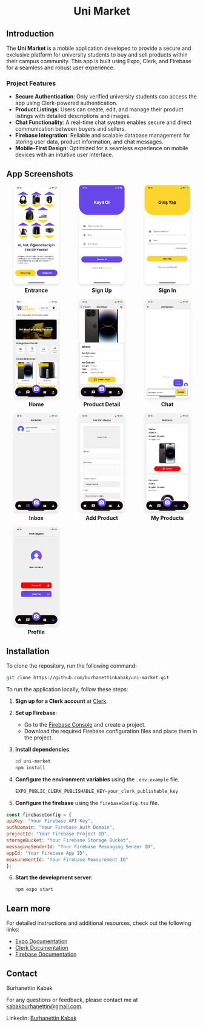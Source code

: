 
<div align="center">

  <h1>
    Uni Market
  </h1>
  
</div>

## Introduction

The **Uni Market** is a mobile application developed to provide a secure and exclusive platform for university students to buy and sell products within their campus community. This app is built using Expo, Clerk, and Firebase for a seamless and robust user experience.

### Project Features

- **Secure Authentication**: Only verified university students can access the app using Clerk-powered authentication.
- **Product Listings**: Users can create, edit, and manage their product listings with detailed descriptions and images.
- **Chat Functionality**: A real-time chat system enables secure and direct communication between buyers and sellers.
- **Firebase Integration**: Reliable and scalable database management for storing user data, product information, and chat messages.
- **Mobile-First Design**: Optimized for a seamless experience on mobile devices with an intuitive user interface.

## App Screenshots
<style>
  .gallery {
    display: grid;
    grid-template-columns: repeat(auto-fit, minmax(120px, 1fr));
    gap: 15px;
    max-width: 600px;
    margin: auto;
    text-align: center;
  }
  .gallery-item img {
    width: 100%;
    max-width: 120px;
    border-radius: 8px;
    box-shadow: 0px 4px 6px rgba(0, 0, 0, 0.1);
  }
  .gallery-item b {
    display: block;
    margin-top: 5px;
    font-size: 14px;
  }
</style>

<div class="gallery">
  <div class="gallery-item">
    <img src="./assets/screenshots/entrance.png" alt="Entrance">
    <b>Entrance</b>
  </div>
  <div class="gallery-item">
    <img src="./assets/screenshots/signup.png" alt="Sign Up">
    <b>Sign Up</b>
  </div>
  <div class="gallery-item">
    <img src="./assets/screenshots/signin.png" alt="Sign In">
    <b>Sign In</b>
  </div>
  <div class="gallery-item">
    <img src="./assets/screenshots/home.png" alt="Home">
    <b>Home</b>
  </div>
  <div class="gallery-item">
    <img src="./assets/screenshots/productdetail.png" alt="Product Detail">
    <b>Product Detail</b>
  </div>
  <div class="gallery-item">
    <img src="./assets/screenshots/chat.png" alt="Chat">
    <b>Chat</b>
  </div>
  <div class="gallery-item">
    <img src="./assets/screenshots/inbox.png" alt="Inbox">
    <b>Inbox</b>
  </div>
  <div class="gallery-item">
    <img src="./assets/screenshots/addproduct.png" alt="Add Product">
    <b>Add Product</b>
  </div>
  <div class="gallery-item">
    <img src="./assets/screenshots/myproducts.png" alt="My Products">
    <b>My Products</b>
  </div>
  <div class="gallery-item">
    <img src="./assets/screenshots/profile.png" alt="Profile">
    <b>Profile</b>
  </div>
</div>


## Installation

To clone the repository, run the following command:

```sh
git clone https://github.com/burhanettinkabak/uni-market.git
```

To run the application locally, follow these steps:

1. **Sign up for a Clerk account** at [Clerk](https://dashboard.clerk.com/sign-up).

2. **Set up Firebase**:
   - Go to the [Firebase Console](https://console.firebase.google.com/) and create a project.
   - Download the required Firebase configuration files and place them in the project.

3. **Install dependencies**:
   ```sh
   cd uni-market
   npm install
   ```

4. **Configure the environment variables** using the `.env.example` file.
   ```js
   EXPO_PUBLIC_CLERK_PUBLISHABLE_KEY=your_clerk_publishable_key
   ```
5. **Configure the firebase** using the `firebaseConfig.tsx` file.
  ```js
  const firebaseConfig = {
  apiKey: "Your Firebase API Key",
  authDomain: "Your Firebase Auth Domain",
  projectId: "Your Firebase Project ID",
  storageBucket: "Your Firebase Storage Bucket",
  messagingSenderId: "Your Firebase Messaging Sender ID",
  appId: "Your Firebase App ID",
  measurementId: "Your Firebase Measurement ID"
  };
  ```
6. **Start the development server**:
   
   ```sh
   npm expo start
   ```

## Learn more

For detailed instructions and additional resources, check out the following links:

- [Expo Documentation](https://docs.expo.dev/)
- [Clerk Documentation](https://clerk.com/docs/)
- [Firebase Documentation](https://firebase.google.com/docs/)

## Contact

Burhanettin Kabak

For any questions or feedback, please contact me at [kabakburhanettin@gmail.com](mailto:kabakburhanettin@gmail.com).

Linkedin: [Burhanettin Kabak](https://www.linkedin.com/in/burhanettin-kabak-5aab731a4/)
